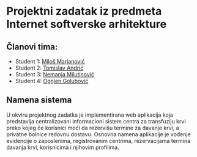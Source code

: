 # Projektni zadatak iz predmeta Internet softverske arhitekture
## Članovi tima:
  - Student 1: [Miloš Marjanović](https://github.com/marjanovic-ra172-2019)
  - Student 2: [Tomislav Andrić](https://github.com/toomanYNWA)
  - Student 3: [Nemanja Milutinović](https://github.com/TheWhiteRabbit21)
  - Student 4: [Ognjen Golubović](https://github.com/OgnjenGolubovic)
## Namena sistema
U okviru projektnog zadatka je implementirana web aplikacija koja predstavlja centralizovani informacioni sistem centra za transfuziju krvi preko kojeg će korisnici moći da rezervišu termine za davanje krvi, a privatne bolnice redovnu dostavu. Osnovna namena aplikacije je vođenje evidencije o zaposlenima, registrovanim centrima, rezervacijama termina davanja krvi, korisnicima i njihovim profilima.

